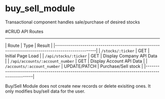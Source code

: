 # buy_sell_module
Transactional component handles sale/purchase of desired stocks 

#CRUD API Routes

-----------------------------------------------------------------------------------------------------
| Route                                            | Type             | Result                      |
|---------------------------------------------------------------------------------------------------|
| `/stocks/:ticker`                                | GET              | Initial Page Load           |
| `/api/stocks/:ticker`                            | GET              | Display Company API Data    |
| `/api/accounts/:account_number`                  | GET              | Display Account API Data    |
| `/accounts/:account_number`                      | UPDATE/PATCH     | Purchase/Sell stock         |
|---------------------------------------------------------------------------------------------------|

Buy/Sell Module does not create new records or delete exisiting ones. It only modifies buy/sell data for the
user. 

